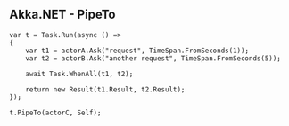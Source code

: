 ## Akka.NET - PipeTo

    var t = Task.Run(async () =>
    {
        var t1 = actorA.Ask("request", TimeSpan.FromSeconds(1));
        var t2 = actorB.Ask("another request", TimeSpan.FromSeconds(5));

        await Task.WhenAll(t1, t2);

        return new Result(t1.Result, t2.Result);
    });

    t.PipeTo(actorC, Self);


